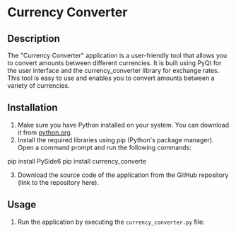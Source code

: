 # Currency Converter

## Description
The "Currency Converter" application is a user-friendly tool that allows you to convert amounts between different currencies. 
It is built using PyQt for the user interface and the currency_converter library for exchange rates. 
This tool is easy to use and enables you to convert amounts between a variety of currencies.

## Installation
1. Make sure you have Python installed on your system. You can download it from [python.org](https://www.python.org/downloads/).
2. Install the required libraries using pip (Python's package manager). Open a command prompt and run the following commands:

pip install PySide6
pip install currency_converte

3. Download the source code of the application from the GitHub repository (link to the repository here).

## Usage
1. Run the application by executing the `currency_converter.py` file:

